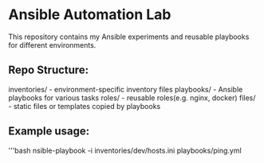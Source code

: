 # Ansible Automation Lab

This repository contains my Ansible experiments and reusable playbooks for different environments.

## Repo Structure:

inventories/ - environment-specific inventory files
playbooks/ - Ansible playbooks for various tasks
roles/ - reusable roles(e.g. nginx, docker)
files/ - static files or templates copied by playbooks

## Example usage:
'''bash
nsible-playbook -i inventories/dev/hosts.ini playbooks/ping.yml
